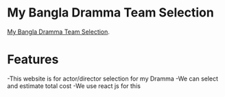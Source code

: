 # My Bangla Dramma Team Selection

[My Bangla Dramma Team Selection](https://laughing-noyce-f9c146.netlify.app/).

# Features 
-This website is for actor/director selection for my Dramma
-We can select and estimate total cost
-We use react js for this
